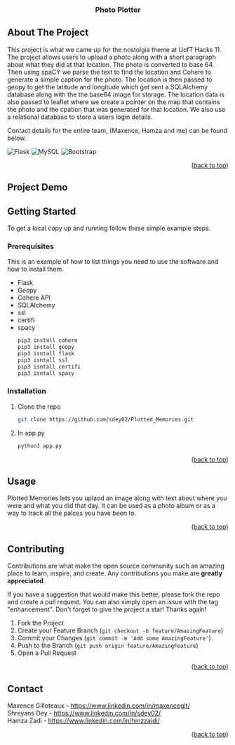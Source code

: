 <!-- Improved compatibility of back to top link: See: https://github.com/othneildrew/Best-README-Template/pull/73 -->
<a name="readme-top"></a>


<!-- PROJECT SHIELDS -->
<!--
*** I'm using markdown "reference style" links for readability.
*** Reference links are enclosed in brackets [ ] instead of parentheses ( ).
*** See the bottom of this document for the declaration of the reference variables
*** for contributors-url, forks-url, etc. This is an optional, concise syntax you may use.
*** https://www.markdownguide.org/basic-syntax/#reference-style-links
-->


<!-- PROJECT LOGO -->
<!-- <br />
<div align="center">
  <a href="https://github.com/github_username/repo_name">
    <img src="images/logo.png" alt="Logo" width="80" height="80">
  </a>
-->
<h3 align="center">Photo Plotter</h3>

<!-- ABOUT THE PROJECT -->
## About The Project

This project is what we came up for the nostolgia theme at UofT Hacks 11. The project allows users to upload a photo along with a short paragraph about what they did at that location. The photo is converted to base 64. Then using spaCY we parse the text to find the location and Cohere to generate a simple caption for the photo. The location is then passed to geopy to get the latitude and longitude which get sent a SQLAlchemy database along with the the base64 image for storage. The location data is also passed to leaflet where we create a pointer on the map that contains the photo and the cpation that was generated for that location. We also use a relational database to store a users login details.  

Contact details for the entire team, (Maxence, Hamza and me) can be found below.

![Flask](https://img.shields.io/badge/flask-%23000.svg?style=for-the-badge&logo=flask&logoColor=white)
![MySQL](https://img.shields.io/badge/mysql-%2300f.svg?style=for-the-badge&logo=mysql&logoColor=white)
![Bootstrap](https://img.shields.io/badge/bootstrap-%238511FA.svg?style=for-the-badge&logo=bootstrap&logoColor=white)
<p align="right">(<a href="#readme-top">back to top</a>)</p>


## Project Demo


<!-- GETTING STARTED -->
## Getting Started
To get a local copy up and running follow these simple example steps.

### Prerequisites

This is an example of how to list things you need to use the software and how to install them.
* Flask
* Geopy
* Cohere API
* SQLAlchemy
* ssl
* certifi
* spacy
  ```sh
  pip3 install cohere
  pip3 install geopy
  pip3 isntall flask
  pip3 isntall ssl
  pip3 isntall certifi
  pip3 isntall spacy
  ```

### Installation

1. Clone the repo
   ```sh
   git clone https://github.com/sdey02/Plotted_Memories.git
   ```

2. In app.py
   ```sh
   python3 app.py
   ```
   
<p align="right">(<a href="#readme-top">back to top</a>)</p>


<!-- USAGE EXAMPLES -->
## Usage

Plotted Memories lets you uplaod an image along with text about where you were and what you did that day. It can be used as a photo album or as a way to track all the palces you have been to.

<p align="right">(<a href="#readme-top">back to top</a>)</p>

<!-- CONTRIBUTING -->
## Contributing

Contributions are what make the open source community such an amazing place to learn, inspire, and create. Any contributions you make are **greatly appreciated**.

If you have a suggestion that would make this better, please fork the repo and create a pull request. You can also simply open an issue with the tag "enhancement".
Don't forget to give the project a star! Thanks again!

1. Fork the Project
2. Create your Feature Branch (`git checkout -b feature/AmazingFeature`)
3. Commit your Changes (`git commit -m 'Add some AmazingFeature'`)
4. Push to the Branch (`git push origin feature/AmazingFeature`)
5. Open a Pull Request

<p align="right">(<a href="#readme-top">back to top</a>)</p>

<!-- CONTACT -->
## Contact

Maxence Gilloteaux - https://www.linkedin.com/in/maxenceglt/
<br>
Shreyans Dey - https://www.linkedin.com/in/sdey02/
<br>
Hamza Zadi - https://www.linkedin.com/in/hmzzaidi/

<p align="right">(<a href="#readme-top">back to top</a>)</p>
